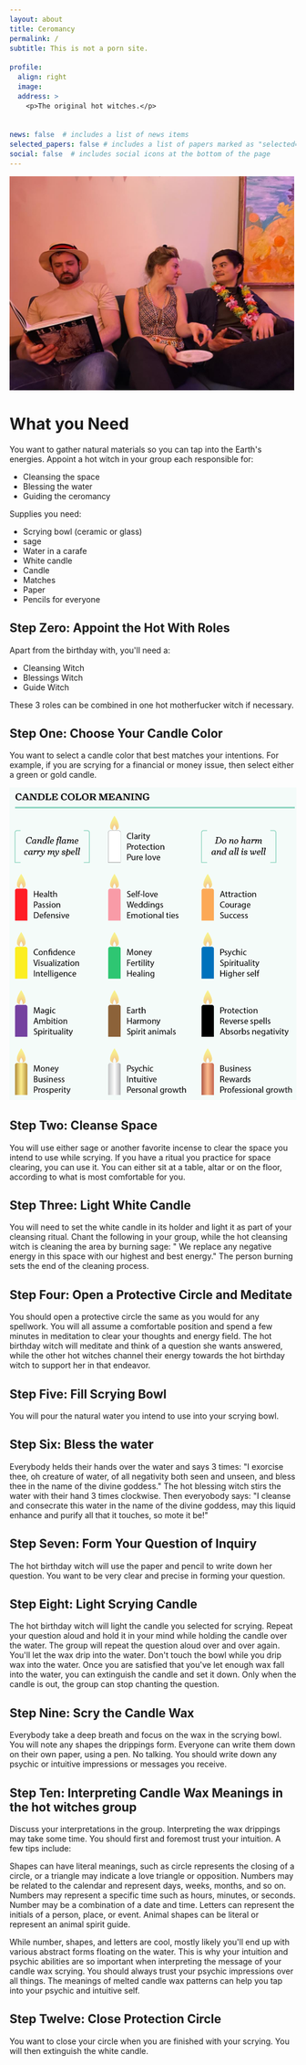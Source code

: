 ```yaml
---
layout: about
title: Ceromancy
permalink: /
subtitle: This is not a porn site.

profile:
  align: right
  image: 
  address: >
    <p>The original hot witches.</p>


news: false  # includes a list of news items
selected_papers: false # includes a list of papers marked as "selected={true}"
social: false  # includes social icons at the bottom of the page
---
```

 <img src="assets/img/prof_pic.JPEG" width="500">


# What you Need

You want to gather natural materials so you can tap into the Earth's energies. Appoint a hot witch in your group each responsible for:
- Cleansing the space
- Blessing the water
- Guiding the ceromancy

Supplies you need:

- Scrying bowl (ceramic or glass)
- sage
- Water in a carafe
- White candle
- Candle 
- Matches
- Paper
- Pencils for everyone

## Step Zero: Appoint the Hot With Roles

Apart from the birthday with, you'll need a:
- Cleansing Witch
- Blessings Witch
- Guide Witch

These 3 roles can be combined in one hot motherfucker witch if necessary.

## Step One: Choose Your Candle Color
You want to select a candle color that best matches your intentions. For example, if you are scrying for a financial or money issue, then select either a green or gold candle.

 <img src="assets/img/candle-color.png" width="600">
 

## Step Two: Cleanse Space
You will use either sage or another favorite incense to clear the space you intend to use while scrying. If you have a ritual you practice for space clearing, you can use it. You can either sit at a table, altar or on the floor, according to what is most comfortable for you.

## Step Three: Light White Candle
You will need to set the white candle in its holder and light it as part of your cleansing ritual. Chant the following in your group, while the hot cleansing witch is cleaning the area by burning sage: " We replace any negative energy in this space with our highest and best energy." The person burning sets the end of the cleaning process.

## Step Four: Open a Protective Circle and Meditate
You should open a protective circle the same as you would for any spellwork. You will all assume a comfortable position and spend a few minutes in meditation to clear your thoughts and energy field. The hot birthday witch will meditate and think of a question she wants answered, while the other hot witches channel their energy towards the hot birthday witch to support her in that endeavor.

## Step Five: Fill Scrying Bowl
You will pour the natural water you intend to use into your scrying bowl. 

## Step Six: Bless the water

Everybody helds their hands over the water and says 3 times: "I exorcise thee, oh creature of water, of all negativity both seen and unseen, and bless thee in the name of the divine goddess." The hot blessing witch stirs the water with their hand 3 times clockwise. Then everyobody says: "I cleanse and consecrate this water in the name of the divine goddess, may this liquid enhance and purify all that it touches, so mote it be!"


## Step Seven: Form Your Question of Inquiry
The hot birthday witch will use the paper and pencil to write down her question. You want to be very clear and precise in forming your question.

## Step Eight: Light Scrying Candle
The hot birthday witch will light the candle you selected for scrying. Repeat your question aloud and hold it in your mind while holding the candle over the water. The group will repeat the question aloud over and over again. You'll let the wax drip into the water. Don't touch the bowl while you drip wax into the water. Once you are satisfied that you've let enough wax fall into the water, you can extinguish the candle and set it down. Only when the candle is out, the group can stop chanting the question.

## Step Nine: Scry the Candle Wax
Everybody take a deep breath and focus on the wax in the scrying bowl. You will note any shapes the drippings form. Everyone can write them down on their own paper, using a pen. No talking. You should write down any psychic or intuitive impressions or messages you receive.

## Step Ten: Interpreting Candle Wax Meanings in the hot witches group
Discuss your interpretations in the group. Interpreting the wax drippings may take some time. You should first and foremost trust your intuition. A few tips include:

Shapes can have literal meanings, such as circle represents the closing of a circle, or a triangle may indicate a love triangle or opposition.
Numbers may be related to the calendar and represent days, weeks, months, and so on.
Numbers may represent a specific time such as hours, minutes, or seconds.
Number may be a combination of a date and time.
Letters can represent the initials of a person, place, or event.
Animal shapes can be literal or represent an animal spirit guide.

While number, shapes, and letters are cool, mostly likely you'll end up with various abstract forms floating on the water. This is why your intuition and psychic abilities are so important when interpreting the message of your candle wax scrying. You should always trust your psychic impressions over all things. The meanings of melted candle wax patterns can help you tap into your psychic and intuitive self.

## Step Twelve: Close Protection Circle
You want to close your circle when you are finished with your scrying. You will then extinguish the white candle.
